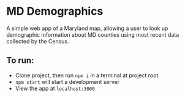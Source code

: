 # MD Demographics

A simple web app of a Maryland map, allowing a user to look up demographic information about MD counties using most recent data collected by the Census.

## To run:

-   Clone project, then run `npm i` in a terminal at project root
-   `npm start` will start a development server
-   View the app at `localhost:3000`
